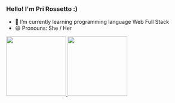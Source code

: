 ### Hello! I'm Pri Rossetto :)


- 🌱 I’m currently learning programming language Web Full Stack
- 😄 Pronouns: She / Her

 <div>
  <a href="https://github.com/priscilarossetto">
  <img height="160em" src="https://github-readme-stats.vercel.app/api?username=priscilarossetto&show_icons=true&theme=midnight-purple&include_all_commits=true&count_private=true"/>
  <img height="160em" src="https://github-readme-stats.vercel.app/api/top-langs/?username=priscilarossetto&layout=compact&langs_count=7&theme=midnight-purple"/>
</div>
